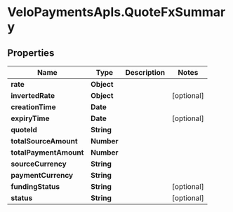 # VeloPaymentsApIs.QuoteFxSummary

## Properties
Name | Type | Description | Notes
------------ | ------------- | ------------- | -------------
**rate** | **Object** |  | 
**invertedRate** | **Object** |  | [optional] 
**creationTime** | **Date** |  | 
**expiryTime** | **Date** |  | [optional] 
**quoteId** | **String** |  | 
**totalSourceAmount** | **Number** |  | 
**totalPaymentAmount** | **Number** |  | 
**sourceCurrency** | **String** |  | 
**paymentCurrency** | **String** |  | 
**fundingStatus** | **String** |  | [optional] 
**status** | **String** |  | [optional] 


